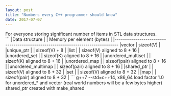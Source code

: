 ```yaml
---
layout: post
title: "Numbers every C++ programmer should know"
date: 2017-07-07
---
```

<div class="css-full-post-content js-full-post-content">
<div dir="ltr" style="text-align: left;" trbidi="on">For everyone storing significant number of items in STL data structures.</div>
```
|Data structure            |                        | Memory per element (bytes) |
|--------------------------------------------------------------------------------
|vector<V>                                          | sizeof(V) |
|unique_ptr<V>             |                        | sizeof(V) + 8 |
|list<Value>               |                        | sizeof(V) aligned to 8 + 16 |          
|unordered_set<K>          |                        | sizeof(K) aligned to 8 + 16 |
|unordered_multiset<K>     |                        | sizeof(K) aligned to 8 + 16 |
|unordered_map<K, V>       |                        | sizeof(pair<K, V>) aligned to 8 + 16 |
|unordered_multimap<K, V>  |                        | sizeof(pair<K, V>) aligned to 8 + 16 |
|shared_ptr<V>             |                        | sizeof(V) aligned to 8 + 32 |
|set<V>                    |                        | sizeof(V) aligned to 8 + 32 |
|map<K,V>                  |                        | sizeof(pair<K, V>) aligned to 8 + 32 |
```
g++7 --std=c++14, x86_64
load factor 1.0 for unordered_* and vector (real world numbers will be a few bytes higher)
shared_ptr created with make_shared

</div>
